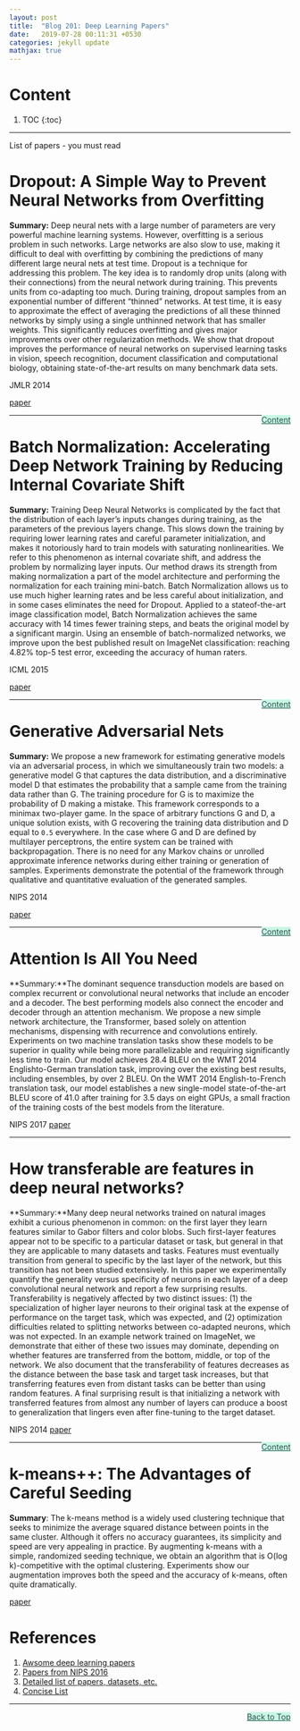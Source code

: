 ```yaml
---
layout: post
title:  "Blog 201: Deep Learning Papers"
date:   2019-07-28 00:11:31 +0530
categories: jekyll update
mathjax: true
---
```


# Content

1. TOC
{:toc}
---

List of papers - you must read

# Dropout: A Simple Way to Prevent Neural Networks from Overfitting

**Summary:** Deep neural nets with a large number of parameters are very powerful machine learning
systems. However, overfitting is a serious problem in such networks. Large networks are also
slow to use, making it difficult to deal with overfitting by combining the predictions of many
different large neural nets at test time. Dropout is a technique for addressing this problem.
The key idea is to randomly drop units (along with their connections) from the neural
network during training. This prevents units from co-adapting too much. During training,
dropout samples from an exponential number of different “thinned” networks. At test time,
it is easy to approximate the effect of averaging the predictions of all these thinned networks
by simply using a single unthinned network that has smaller weights. This significantly
reduces overfitting and gives major improvements over other regularization methods. We
show that dropout improves the performance of neural networks on supervised learning
tasks in vision, speech recognition, document classification and computational biology,
obtaining state-of-the-art results on many benchmark data sets.

JMLR 2014

[paper](http://jmlr.org/papers/volume15/srivastava14a/srivastava14a.pdf)

<a href="#Top" style="color:#2F4F4F;background-color: #c8f7e4;float: right;">Content</a>

----

# Batch Normalization: Accelerating Deep Network Training by Reducing Internal Covariate Shift

**Summary:** Training Deep Neural Networks is complicated
by the fact that the distribution of each layer’s
inputs changes during training, as the parameters
of the previous layers change. This slows
down the training by requiring lower learning
rates and careful parameter initialization, and
makes it notoriously hard to train models with
saturating nonlinearities. We refer to this phenomenon
as internal covariate shift, and address
the problem by normalizing layer inputs.
Our method draws its strength from making normalization
a part of the model architecture and
performing the normalization for each training
mini-batch. Batch Normalization allows us to
use much higher learning rates and be less careful
about initialization, and in some cases eliminates
the need for Dropout. Applied to a stateof-the-art
image classification model, Batch Normalization
achieves the same accuracy with 14
times fewer training steps, and beats the original
model by a significant margin. Using an ensemble
of batch-normalized networks, we improve
upon the best published result on ImageNet classification:
reaching 4.82% top-5 test error, exceeding
the accuracy of human raters.

ICML 2015

[paper](http://proceedings.mlr.press/v37/ioffe15.pdf)

<a href="#Top" style="color:#2F4F4F;background-color: #c8f7e4;float: right;">Content</a>

----

# Generative Adversarial Nets

**Summary:** We propose a new framework for estimating generative models via an adversarial
process, in which we simultaneously train two models: a generative model G
that captures the data distribution, and a discriminative model D that estimates
the probability that a sample came from the training data rather than G. The training
procedure for G is to maximize the probability of D making a mistake. This
framework corresponds to a minimax two-player game. In the space of arbitrary
functions G and D, a unique solution exists, with G recovering the training data
distribution and D equal to `0.5` everywhere. In the case where G and D are defined
by multilayer perceptrons, the entire system can be trained with backpropagation.
There is no need for any Markov chains or unrolled approximate inference networks
during either training or generation of samples. Experiments demonstrate
the potential of the framework through qualitative and quantitative evaluation of
the generated samples.

NIPS 2014 

[paper](http://datascienceassn.org/sites/default/files/Generative%20Adversarial%20Nets.pdf)

<a href="#Top" style="color:#2F4F4F;background-color: #c8f7e4;float: right;">Content</a>

----

# Attention Is All You Need

**Summary:**The dominant sequence transduction models are based on complex recurrent or
convolutional neural networks that include an encoder and a decoder. The best
performing models also connect the encoder and decoder through an attention
mechanism. We propose a new simple network architecture, the Transformer,
based solely on attention mechanisms, dispensing with recurrence and convolutions
entirely. Experiments on two machine translation tasks show these models to
be superior in quality while being more parallelizable and requiring significantly
less time to train. Our model achieves 28.4 BLEU on the WMT 2014 Englishto-German
translation task, improving over the existing best results, including
ensembles, by over 2 BLEU. On the WMT 2014 English-to-French translation task,
our model establishes a new single-model state-of-the-art BLEU score of 41.0 after
training for 3.5 days on eight GPUs, a small fraction of the training costs of the
best models from the literature.

NIPS 2017
[paper](http://papers.nips.cc/paper/7181-attention-is-all-you-need.pdf)

----

# How transferable are features in deep neural networks?

**Summary:**Many deep neural networks trained on natural images exhibit a curious phenomenon
in common: on the first layer they learn features similar to Gabor filters
and color blobs. Such first-layer features appear not to be specific to a particular
dataset or task, but general in that they are applicable to many datasets and tasks.
Features must eventually transition from general to specific by the last layer of
the network, but this transition has not been studied extensively. In this paper we
experimentally quantify the generality versus specificity of neurons in each layer
of a deep convolutional neural network and report a few surprising results. Transferability
is negatively affected by two distinct issues: (1) the specialization of
higher layer neurons to their original task at the expense of performance on the
target task, which was expected, and (2) optimization difficulties related to splitting
networks between co-adapted neurons, which was not expected. In an example
network trained on ImageNet, we demonstrate that either of these two issues
may dominate, depending on whether features are transferred from the bottom,
middle, or top of the network. We also document that the transferability of features
decreases as the distance between the base task and target task increases, but
that transferring features even from distant tasks can be better than using random
features. A final surprising result is that initializing a network with transferred
features from almost any number of layers can produce a boost to generalization
that lingers even after fine-tuning to the target dataset.


NIPS 2014
[paper](http://papers.nips.cc/paper/5347-how-transferable-are-features-in-deep-neural-networks.pdf)

<a href="#Top" style="color:#2F4F4F;background-color: #c8f7e4;float: right;">Content</a>

----

# k-means++: The Advantages of Careful Seeding

**Summary**: The k-means method is a widely used clustering technique that seeks to minimize the average
squared distance between points in the same cluster. Although it offers no accuracy guarantees,
its simplicity and speed are very appealing in practice. By augmenting k-means with a simple,
randomized seeding technique, we obtain an algorithm that is O(log k)-competitive with the
optimal clustering. Experiments show our augmentation improves both the speed and the
accuracy of k-means, often quite dramatically.

[paper](http://ilpubs.stanford.edu:8090/778/1/2006-13.pdf)



# References

1. [Awsome deep learning papers](https://github.com/terryum/awesome-deep-learning-papers#understanding--generalization--transfer)
2. [Papers from NIPS 2016](https://github.com/solaris33/awesome-machine-learning-papers)
3. [Detailed list of papers, datasets, etc.](https://github.com/ChristosChristofidis/awesome-deep-learning)
4. [Concise List](http://www.xn--vjq503akpco3w.top/literature/awesome-free-deep-learning-papers.html)

----

<a href="#Top" style="color:#2F4F4F;background-color: #c8f7e4;float: right;">Back to Top</a>



